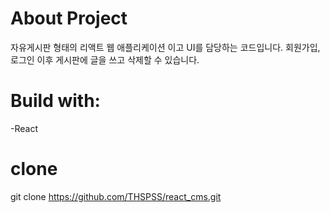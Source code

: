 # About Project

자유게시판 형태의 리액트 웹 애플리케이션 이고 UI를 담당하는 코드입니다.
회원가입, 로그인 이후 게시판에 글을 쓰고 삭제할 수 있습니다.

# Build with:
   -React 

# clone
git clone https://github.com/THSPSS/react_cms.git
